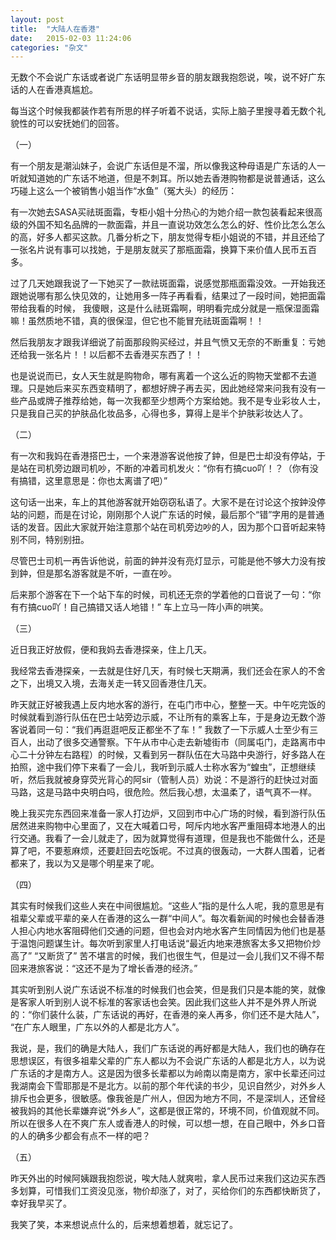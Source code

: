 ```yaml
---
layout: post
title:  "大陆人在香港"
date:   2015-02-03 11:24:06
categories: "杂文"
---
```

无数个不会说广东话或者说广东话明显带乡音的朋友跟我抱怨说，唉，说不好广东话的人在香港真尴尬。

每当这个时候我都装作若有所思的样子听着不说话，实际上脑子里搜寻着无数个礼貌性的可以安抚她们的回答。

（一）

有一个朋友是潮汕妹子，会说广东话但是不溜，所以像我这种母语是广东话的人一听就知道她的广东话不地道，但是不刺耳。所以她去香港购物都是说普通话，这么巧碰上这么一个被销售小姐当作“水鱼”（冤大头）的经历：

有一次她去SASA买祛斑面霜，专柜小姐十分热心的为她介绍一款包装看起来很高级的外国不知名品牌的一款面霜，并且一直说功效怎么怎么的好、性价比怎么怎么的高，好多人都买这款。几番分析之下，朋友觉得专柜小姐说的不错，并且还给了一张名片说有事可以找她，于是朋友就买了那瓶面霜，换算下来价值人民币五百多。

过了几天她跟我说了一下她买了一款祛斑面霜，说感觉那瓶面霜没效。一开始我还跟她说哪有那么快见效的，让她用多一阵子再看看，结果过了一段时间，她把面霜带给我看的时候， 我傻眼，这是什么祛斑霜啊，明明看完成分就是一瓶保湿面霜嘛！虽然质地不错，真的很保湿，但它也不能冒充祛斑面霜啊！！

然后我朋友才跟我详细说了前面那段购买经过，并且气愤又无奈的不断重复：亏她还给我一张名片！！以后都不去香港买东西了！！

也是说说而已，女人天生就是购物命，哪有离着一个这么近的购物天堂都不去道理。只是她后来买东西变精明了，都想好牌子再去买，因此她经常来问我有没有一些产品或牌子推荐给她，每一次我都至少想两个方案给她。我不是专业彩妆人士，只是我自己买的护肤品化妆品多，心得也多，算得上是半个护肤彩妆达人了。

（二）

有一次和我妈在香港搭巴士，一个来港游客说他按了鈡，但是巴士却没有停站，于是站在司机旁边跟司机吵，不断的冲着司机发火：“你有冇搞cuo吖！？（你有没有搞错，这里意思是：你也太离谱了吧）”

这句话一出来，车上的其他游客就开始窃窃私语了。大家不是在讨论这个按鈡没停站的问题，而是在讨论，刚刚那个人说广东话的时候，最后那个“错”字用的是普通话的发音。因此大家就开始注意那个站在司机旁边吵的人，因为那个口音听起来特别不同，特别别扭。

尽管巴士司机一再告诉他说，前面的鈡并没有亮灯显示，可能是他不够大力没有按到鈡，但是那名游客就是不听，一直在吵。

后来那个游客在下一个站下车的时候，司机还无奈的学着他的口音说了一句：“你有冇搞cuo吖！自己搞错又话人地错！” 车上立马一阵小声的哄笑。

（三）

近日我正好放假，便和我妈去香港探亲，住上几天。

我经常去香港探亲，一去就是住好几天，有时候七天期满，我们还会在家人的不舍之下，出境又入境，去海关走一转又回香港住几天。

昨天就正好被我遇上反内地水客的游行，在屯门市中心，整整一天。中午吃完饭的时候就看到游行队伍在巴士站旁边示威，不让所有的乘客上车，于是身边无数个游客说着同一句：“我们再逛逛吧反正都坐不了车！” 我数了一下示威人士至少有三百人，出动了很多交通警察。下午从市中心走去新墟街市（同属屯门，走路离市中心二十分钟左右路程）的时候，又看到另一群队伍在大马路中央游行，好多路人在拍照，途中我们停下来看了一会儿，我听到示威人士称水客为“蝗虫”，正想继续听，然后我就被身穿荧光背心的阿sir（管制人员）劝说：不是游行的赶快过对面马路，这是马路中央明白吗，很危险。然后我心想，太温柔了，语气真不一样。

晚上我买完东西回来准备一家人打边炉，又回到市中心广场的时候，看到游行队伍居然进来购物中心里面了，又在大喊着口号，呵斥内地水客严重阻碍本地港人的出行交通。我看了一会儿就走了，因为就算觉得有道理，但是我也不能做什么，还是算了吧，不要惹麻烦，还要赶回去吃饭呢。不过真的很轰动，一大群人围着，记者都来了，我以为又是哪个明星来了呢。

（四）

其实有时候我们这些人夹在中间很尴尬。“这些人”指的是什么人呢，我的意思是有祖辈父辈或平辈的亲人在香港的这么一群“中间人”。每次看新闻的时候也会替香港人担心内地水客阻碍他们交通的问题，但也会对内地水客产生同情因为他们也是基于温饱问题谋生计。每次听到家里人打电话说“最近内地来港旅客太多又把物价炒高了” “又断货了” 苦不堪言的时候，我们也很生气，但是过一会儿我们又不得不帮回来港旅客说：“这还不是为了增长香港的经济。”

其实听到别人说广东话说不标准的时候我们也会笑，但是我们只是本能的笑，就像是客家人听到别人说不标准的客家话也会笑。因此我们这些人并不是外界人所说的：“你们装什么装，广东话说的再好，在香港的亲人再多，你们还不是大陆人”， “在广东人眼里，广东以外的人都是北方人”。

我说，是，我们的确是大陆人，我们广东话说的再好都是大陆人，我们也的确存在思想误区，有很多祖辈父辈的广东人都以为不会说广东话的人都是北方人，以为说广东话的才是南方人。这是因为很多长辈都以为岭南以南是南方，家中长辈还问过我湖南会下雪耶那是不是北方。以前的那个年代读的书少，见识自然少，对外乡人排斥也会更多，很敏感。像我爸是广州人，但因为地方不同，不是深圳人，还曾经被我妈的其他长辈嫌弃说“外乡人”，这都是很正常的，环境不同，价值观就不同。所以在很多人在不爽广东人或香港人的时候，可以想一想，在自己眼中，外乡口音的人的确多少都会有点不一样的吧？

（五）

昨天外出的时候阿姨跟我抱怨说，唉大陆人就爽啦，拿人民币过来我们这边买东西多划算，可惜我们工资没见涨，物价却涨了，对了，买给你们的东西都快断货了，幸好我早买了。

我笑了笑，本来想说点什么的，后来想着想着，就忘记了。